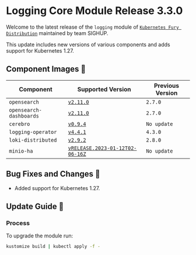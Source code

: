 # Logging Core Module Release 3.3.0

Welcome to the latest release of the `logging` module of [`Kubernetes Fury Distribution`](https://github.com/sighupio/fury-distribution) maintained by team SIGHUP.

This update includes new versions of various components and adds support for Kubernetes 1.27.

## Component Images 🚢

| Component                | Supported Version                                                                                   | Previous Version |
|--------------------------|-----------------------------------------------------------------------------------------------------|------------------|
| `opensearch`             | [`v2.11.0`](https://github.com/opensearch-project/OpenSearch/releases/tag/2.11.0)                   | `2.7.0`          |
| `opensearch-dashboards`  | [`v2.11.0`](https://github.com/opensearch-project/OpenSearch-Dashboards/releases/tag/2.11.0)        | `2.7.0`          |
| `cerebro`                | [`v0.9.4`](https://github.com/lmenezes/cerebro/releases/tag/v0.9.4)                                 | `No update`      |
| `logging-operator`       | [`v4.4.1`](https://github.com/kube-logging/logging-operator/releases/tag/4.4.1)                     | `4.3.0`          |
| `loki-distributed`       | [`v2.9.2`](https://github.com/grafana/loki/releases/tag/v2.9.2)                                     | `2.8.0`          |
| `minio-ha`               | [`vRELEASE.2023-01-12T02-06-16Z`](https://github.com/minio/minio/tree/RELEASE.2023-01-12T02-06-16Z) | `No update`      |

## Bug Fixes and Changes 🐛

- Added support for Kubernetes 1.27.

## Update Guide 🦮

### Process

To upgrade the module run:

```bash
kustomize build | kubectl apply -f -
```




